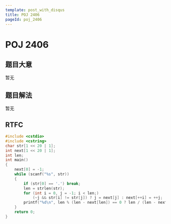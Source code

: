 ```yaml
---
template: post_with_disqus
title: POJ 2406
pageId: poj_2406
---
```


# POJ 2406
<span id="poem"></span><script>$(function(){$.ajax('/api/poem?rnd='+Date.now()+Math.random()).done(function(data){$('#poem').text(data);});});</script>
## 题目大意
暂无

## 题目解法
暂无

## RTFC

```cpp
#include <cstdio>
#include <cstring>
char str[1 << 20 | 1];
int next[1 << 20 | 1];
int len;
int main()
{
    next[0] = -1;
    while (scanf("%s", str))
    {
        if (str[0] == '.') break;
        len = strlen(str);
        for (int i = 0, j = -1; i < len;)
            (~j && str[i] != str[j]) ? j = next[j] : next[++i] = ++j;
        printf("%d\n", len % (len - next[len]) == 0 ? len / (len - next[len]) : 1);
    }
    return 0;
}
```
<div id="__comment"></div>
